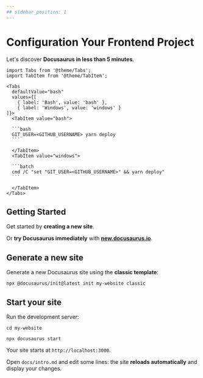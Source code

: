 ```yaml
---
## sidebar_position: 1
---
```


# Configuration Your Frontend Project

Let's discover **Docusaurus in less than 5 minutes**.

````mdx-code-block
import Tabs from '@theme/Tabs';
import TabItem from '@theme/TabItem';

<Tabs
  defaultValue="bash"
  values={[
    { label: 'Bash', value: 'bash' },
    { label: 'Windows', value: 'windows' }
]}>
  <TabItem value="bash">

  ```bash
  GIT_USER=<GITHUB_USERNAME> yarn deploy
  ```

  </TabItem>
  <TabItem value="windows">

  ```batch
  cmd /C "set "GIT_USER=<GITHUB_USERNAME>" && yarn deploy"
  ```

  </TabItem>
</Tabs>
````

## Getting Started

Get started by **creating a new site**.

Or **try Docusaurus immediately** with **[new.docusaurus.io](https://new.docusaurus.io)**.

## Generate a new site

Generate a new Docusaurus site using the **classic template**:

```shell
npx @docusaurus/init@latest init my-website classic
```

## Start your site

Run the development server:

```shell
cd my-website

npx docusaurus start
```

Your site starts at `http://localhost:3000`.

Open `docs/intro.md` and edit some lines: the site **reloads automatically** and display your changes.
